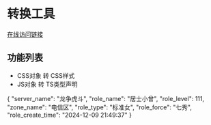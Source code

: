 # 转换工具

[在线访问链接](https://web-frontend-engineering.github.io/transform-tools/dist/index.html)

## 功能列表

* CSS对象 转 CSS样式
* JS对象 转 TS类型声明



{
"server_name": "龙争虎斗",
"role_name": "居士小曾",
"role_level": 111,
"zone_name": "电信区",
"role_type": "标准女",
"role_force": "七秀",
"role_create_time": "2024-12-09 21:49:37"
}